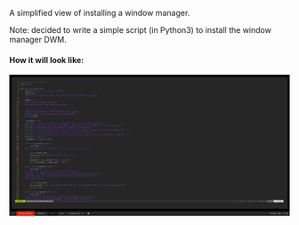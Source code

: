 A simplified view of installing a window manager.

Note: decided to write a simple script (in Python3) to install the window manager DWM.

#### How it will look like:
![Custom DWM window manager](screenshot/screenshot_25.05.2021.png)
